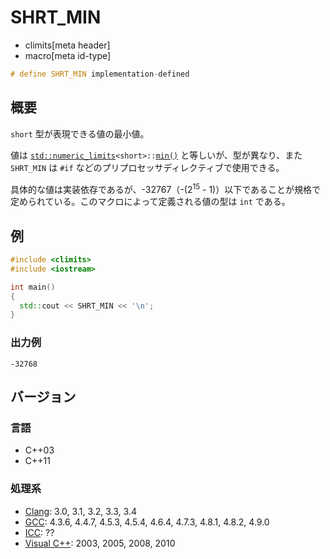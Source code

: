 # SHRT_MIN
* climits[meta header]
* macro[meta id-type]

```cpp
# define SHRT_MIN implementation-defined
```

## 概要
`short` 型が表現できる値の最小値。

値は [`std::numeric_limits`](/reference/limits/numeric_limits.md)`<short>::`[`min()`](/reference/limits/numeric_limits/min.md) と等しいが、型が異なり、また `SHRT_MIN` は `#if` などのプリプロセッサディレクティブで使用できる。

具体的な値は実装依存であるが、-32767（-(2<sup>15</sup> - 1)）以下であることが規格で定められている。このマクロによって定義される値の型は `int` である。


## 例
```cpp example
#include <climits>
#include <iostream>

int main()
{
  std::cout << SHRT_MIN << '\n';
}
```


### 出力例
```
-32768
```

## バージョン
### 言語
- C++03
- C++11


### 処理系
- [Clang](/implementation.md#clang): 3.0, 3.1, 3.2, 3.3, 3.4
- [GCC](/implementation.md#gcc): 4.3.6, 4.4.7, 4.5.3, 4.5.4, 4.6.4, 4.7.3, 4.8.1, 4.8.2, 4.9.0
- [ICC](/implementation.md#icc): ??
- [Visual C++](/implementation.md#visual_cpp): 2003, 2005, 2008, 2010
